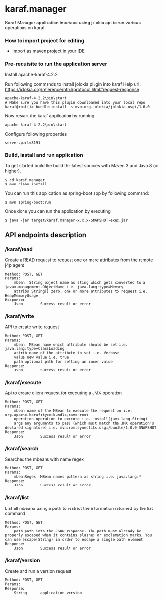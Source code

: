 # karaf.manager
Karaf Manager application interface using jolokia api to run various operations on karaf

### How to import project for editing ###

* Import as maven project in your IDE

### Pre-requisite to run the application server

Install apache-karaf-4.2.2

Run following commands to install jolokia plugin into karaf
Help url: https://jolokia.org/reference/html/protocol.html#request-response

	apache-karaf-4.2.2\bin\start
	# Make sure you have this plugin downloaded into your local repo
	karaf@root()> bundle:install -s mvn:org.jolokia/jolokia-osgi/1.6.0

Now restart the karaf application by running 

	apache-karaf-4.2.2\bin\start

Configure following properties

	server.port=8191

### Build, install and run application ###

To get started build the build the latest sources with Maven 3 and Java 8 
(or higher). 

	$ cd karaf.manager
	$ mvn clean install 

You can run this application as spring-boot app by following command:

	$ mvn spring-boot:run

Once done you can run the application by executing 

	$ java -jar target/karaf.manager-x.x.x-SNAPSHOT-exec.jar

## API endpoints description

### /karaf/read

Create a READ request to request one or more attributes from the remote j4p agent

	Method: POST, GET
	Params:
		mbean  String object name as sting which gets converted to a javax.management.ObjectName i.e. java.lang:type=Memory
		attribs String[] zero, one or more attributes to request i.e. HeapMemoryUsage
	Response:
		Json		Success result or error

### /karaf/write

API to create write request

	Method: POST, GET
	Params:
		mbean  MBean name which attribute should be set i.e. java.lang:type=ClassLoading
		attrib name of the attribute to set i.e. Verbose
		value new value i.e. true
		path optional path for setting an inner value
	Response:
		Json		Success result or error

### /karaf/execute

Api to create client request for executing a JMX operation

	Method: POST, GET
	Params:
		mbean name of the MBean to execute the request on i.e. org.apache.karaf:type=bundle,name=root
		operation operation to execute i.e. install(java.lang.String)
		args any arguments to pass (which must match the JMX operation's declared signature) i.e. mvn:com.synectiks.osgi/bundle/1.0.0-SNAPSHOT
	Response:
		Json		Success result or error

### /karaf/search

Searches the mbeans with name regex

	Method: POST, GET
	Params:
		mbeanRegex  MBean names pattern as string i.e. java.lang:*
	Response:
		Json		Success result or error

### /karaf/list

List all mbeans using a path to restrict the information returned by the list command

	Method: POST, GET
	Params:
		path path into the JSON response. The path must already be properly escaped when it contains slashes or exclamation marks. You can use escape(String) in order to escape a single path element
	Response:
		Json		Success result or error

### /karaf/version

Create and run a version request

	Method: POST, GET
	Params:
	Response:
		String		application version 
